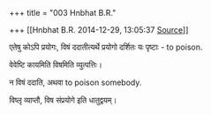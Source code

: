 +++
title = "003 Hnbhat B.R."

+++
[[Hnbhat B.R.	2014-12-29, 13:05:37 [Source](https://groups.google.com/g/samskrita/c/chnBiOLAqEI)]]



एतेषु कोऽपि प्रयोगः, विषं ददातीत्यर्थे प्रयोगो दर्शितः यः पृष्टाः - to poison.

  

वेवेष्टि कायमिति विषमिति व्युत्पत्तिः।

  

न विषं ददाति, अथवा to poison somebody.

  

विष्लृ व्याप्तौ, विष संप्रयोगे इति धातुद्वयम्।

  

